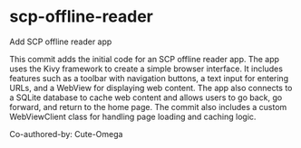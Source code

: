 # scp-offline-reader

Add SCP offline reader app

This commit adds the initial code for an SCP offline reader app. The app uses the Kivy framework to create a simple browser interface. It includes features such as a toolbar with navigation buttons, a text input for entering URLs, and a WebView for displaying web content. The app also connects to a SQLite database to cache web content and allows users to go back, go forward, and return to the home page. The commit also includes a custom WebViewClient class for handling page loading and caching logic.

Co-authored-by: Cute-Omega
